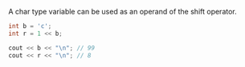 A char type variable can be used as an operand of the shift operator.

```cpp
int b = 'c';
int r = 1 << b;

cout << b << "\n"; // 99
cout << r << "\n"; // 8
```